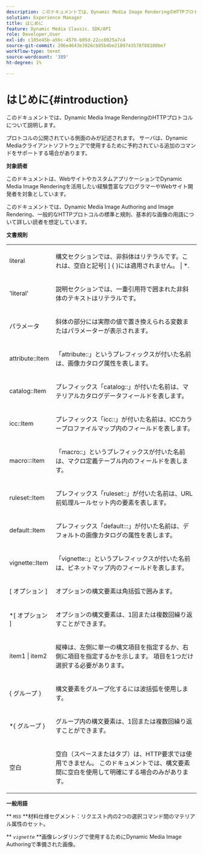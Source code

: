 ```yaml
---
description: このドキュメントでは、Dynamic Media Image RenderingのHTTPプロトコルについて説明します。
solution: Experience Manager
title: はじめに
feature: Dynamic Media Classic、SDK/API
role: Developer,User
exl-id: c185e45b-a56c-4576-b05d-22cc0025a7c4
source-git-commit: 206e4643e3926cb85b4be2189743578f88180be7
workflow-type: tm+mt
source-wordcount: '389'
ht-degree: 1%

---
```


# はじめに{#introduction}

このドキュメントでは、Dynamic Media Image RenderingのHTTPプロトコルについて説明します。

プロトコルの公開されている側面のみが記述されます。 サーバは、Dynamic Mediaクライアントソフトウェアで使用するために予約されている追加のコマンドをサポートする場合があります。

**対象読者**

このドキュメントは、WebサイトやカスタムアプリケーションでDynamic Media Image Renderingを活用したい経験豊富なプログラマーやWebサイト開発者を対象としています。

このドキュメントでは、Dynamic Media Image Authoring and Image Rendering、一般的なHTTPプロトコルの標準と規則、基本的な画像の用語について詳しい読者を想定しています。

**文書規則**

<table id="simpletable_E96BA470B3CE4266A9E6ED0440A56C40"> 
 <tr class="strow"> 
  <td class="stentry"> <p>literal </p> </td> 
  <td class="stentry"> <p>構文セクションでは、非斜体はリテラルです。これは、空白と記号[ ] { }には適用されません。 | *. </p> </td> 
 </tr> 
 <tr class="strow"> 
  <td class="stentry"> <p>'literal' </p> </td> 
  <td class="stentry"> <p>説明セクションでは、一重引用符で囲まれた非斜体のテキストはリテラルです。 </p> </td> 
 </tr> 
 <tr class="strow"> 
  <td class="stentry"> <p> <span class="varname"> パラメータ </span> </p> </td> 
  <td class="stentry"> <p>斜体の部分には実際の値で置き換えられる変数またはパラメーターが表示されます。 </p> </td> 
 </tr> 
 <tr class="strow"> 
  <td class="stentry"> <p> <span class="codeph"> attribute::Item  </span> </p> </td> 
  <td class="stentry"> <p>「attribute::」というプレフィックスが付いた名前は、画像カタログ属性を表します。 </p> </td> 
 </tr> 
 <tr class="strow"> 
  <td class="stentry"> <p> <span class="codeph"> catalog::Item  </span> </p> </td> 
  <td class="stentry"> <p>プレフィックス「catalog::」が付いた名前は、マテリアルカタログデータフィールドを表します。 </p> </td> 
 </tr> 
 <tr class="strow"> 
  <td class="stentry"> <p> <span class="codeph"> icc::Item  </span> </p> </td> 
  <td class="stentry"> <p>プレフィックス「icc::」が付いた名前は、ICCカラープロファイルマップ内のフィールドを表します。 </p> </td> 
 </tr> 
 <tr class="strow"> 
  <td class="stentry"> <p> <span class="codeph"> macro:::Item  </span> </p> </td> 
  <td class="stentry"> <p>「macro::」というプレフィックスが付いた名前は、マクロ定義テーブル内のフィールドを表します。 </p> </td> 
 </tr> 
 <tr class="strow"> 
  <td class="stentry"> <p> <span class="codeph"> ruleset::Item  </span> </p> </td> 
  <td class="stentry"> <p>プレフィックス「ruleset::」が付いた名前は、URL前処理ルールセット内の要素を表します。 </p> </td> 
 </tr> 
 <tr class="strow"> 
  <td class="stentry"> <p> <span class="codeph"> default::Item  </span> </p> </td> 
  <td class="stentry"> <p>プレフィックス「default:::」が付いた名前は、デフォルトの画像カタログの属性を表します。 </p> </td> 
 </tr> 
 <tr class="strow"> 
  <td class="stentry"> <span class="codeph"> vignette::Item  </span> </td> 
  <td class="stentry"> <p>「vignette::」というプレフィックスが付いた名前は、ビネットマップ内のフィールドを表します。 </p> </td> 
 </tr> 
 <tr class="strow"> 
  <td class="stentry"> <p>[ <span class="varname">オプション</span> ] </p> </td> 
  <td class="stentry"> <p>オプションの構文要素は角括弧で囲みます。 </p> </td> 
 </tr> 
 <tr class="strow"> 
  <td class="stentry"> <p>*[ <span class="varname">オプション</span> ] </p> </td> 
  <td class="stentry"> <p>オプションの構文要素は、1回または複数回繰り返すことができます。 </p> </td> 
 </tr> 
 <tr class="strow"> 
  <td class="stentry"> <p> <span class="varname"> item1  </span>|  <span class="varname"> item2  </span> </p> </td> 
  <td class="stentry"> <p>縦棒は、左側に単一の構文項目を指定するか、右側に項目を指定するかを示します。 項目を1つだけ選択する必要があります。 </p> </td> 
 </tr> 
 <tr class="strow"> 
  <td class="stentry"> <p>{ <span class="varname"> グループ </span> } </p> </td> 
  <td class="stentry"> <p>構文要素をグループ化するには波括弧を使用します。 </p> </td> 
 </tr> 
 <tr class="strow"> 
  <td class="stentry"> <p>*{ <span class="varname"> グループ </span> } </p> </td> 
  <td class="stentry"> <p>グループ内の構文要素は、1回または複数回繰り返すことができます。 </p> </td> 
 </tr> 
 <tr class="strow"> 
  <td class="stentry"> <p>空白 </p> </td> 
  <td class="stentry"> <p>空白（スペースまたはタブ）は、HTTP要求では使用できません。 このドキュメントでは、構文要素間に空白を使用して明確にする場合のみがあります。 </p> </td> 
 </tr> 
</table>

**一般用語**

** *`MSS`* **材料仕様セグメント：リクエスト内の2つの選択コマンド間のマテリアル属性のセット。

** *`vignette`* **画像レンダリングで使用するためにDynamic Media Image Authoringで準備された画像。
